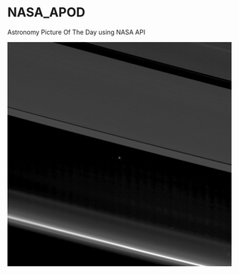 # NASA_APOD
Astronomy Picture Of The Day using NASA API

![APOD](https://raw.githubusercontent.com/rajatgoyal715/NASA_APOD/master/apod.jpg)
